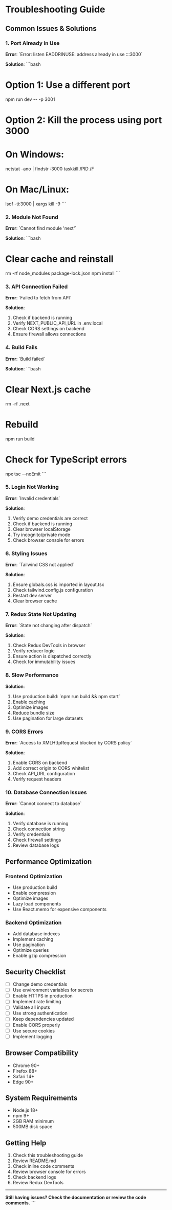 # Troubleshooting Guide

## Common Issues & Solutions

### 1. Port Already in Use

**Error**: \`Error: listen EADDRINUSE: address already in use :::3000\`

**Solution**:
\`\`\`bash
# Option 1: Use a different port
npm run dev -- -p 3001

# Option 2: Kill the process using port 3000
# On Windows:
netstat -ano | findstr :3000
taskkill /PID <PID> /F

# On Mac/Linux:
lsof -ti:3000 | xargs kill -9
\`\`\`

### 2. Module Not Found

**Error**: \`Cannot find module 'next'\`

**Solution**:
\`\`\`bash
# Clear cache and reinstall
rm -rf node_modules package-lock.json
npm install
\`\`\`

### 3. API Connection Failed

**Error**: \`Failed to fetch from API\`

**Solution**:
1. Check if backend is running
2. Verify NEXT_PUBLIC_API_URL in .env.local
3. Check CORS settings on backend
4. Ensure firewall allows connections

### 4. Build Fails

**Error**: \`Build failed\`

**Solution**:
\`\`\`bash
# Clear Next.js cache
rm -rf .next

# Rebuild
npm run build

# Check for TypeScript errors
npx tsc --noEmit
\`\`\`

### 5. Login Not Working

**Error**: \`Invalid credentials\`

**Solution**:
1. Verify demo credentials are correct
2. Check if backend is running
3. Clear browser localStorage
4. Try incognito/private mode
5. Check browser console for errors

### 6. Styling Issues

**Error**: \`Tailwind CSS not applied\`

**Solution**:
1. Ensure globals.css is imported in layout.tsx
2. Check tailwind.config.js configuration
3. Restart dev server
4. Clear browser cache

### 7. Redux State Not Updating

**Error**: \`State not changing after dispatch\`

**Solution**:
1. Check Redux DevTools in browser
2. Verify reducer logic
3. Ensure action is dispatched correctly
4. Check for immutability issues

### 8. Slow Performance

**Solution**:
1. Use production build: \`npm run build && npm start\`
2. Enable caching
3. Optimize images
4. Reduce bundle size
5. Use pagination for large datasets

### 9. CORS Errors

**Error**: \`Access to XMLHttpRequest blocked by CORS policy\`

**Solution**:
1. Enable CORS on backend
2. Add correct origin to CORS whitelist
3. Check API_URL configuration
4. Verify request headers

### 10. Database Connection Issues

**Error**: \`Cannot connect to database\`

**Solution**:
1. Verify database is running
2. Check connection string
3. Verify credentials
4. Check firewall settings
5. Review database logs

## Performance Optimization

### Frontend Optimization
- Use production build
- Enable compression
- Optimize images
- Lazy load components
- Use React.memo for expensive components

### Backend Optimization
- Add database indexes
- Implement caching
- Use pagination
- Optimize queries
- Enable gzip compression

## Security Checklist

- [ ] Change demo credentials
- [ ] Use environment variables for secrets
- [ ] Enable HTTPS in production
- [ ] Implement rate limiting
- [ ] Validate all inputs
- [ ] Use strong authentication
- [ ] Keep dependencies updated
- [ ] Enable CORS properly
- [ ] Use secure cookies
- [ ] Implement logging

## Browser Compatibility

- Chrome 90+
- Firefox 88+
- Safari 14+
- Edge 90+

## System Requirements

- Node.js 18+
- npm 9+
- 2GB RAM minimum
- 500MB disk space

## Getting Help

1. Check this troubleshooting guide
2. Review README.md
3. Check inline code comments
4. Review browser console for errors
5. Check backend logs
6. Review Redux DevTools

---

**Still having issues? Check the documentation or review the code comments.**
\`\`\`
